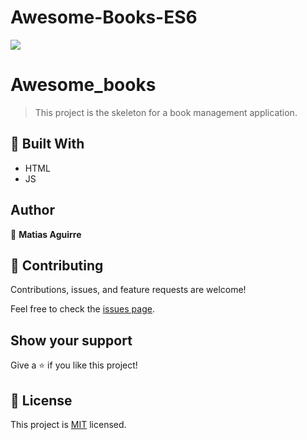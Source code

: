 # Awesome-Books-ES6

![](https://img.shields.io/badge/Microverse-blueviolet)

# Awesome_books

> This project is the skeleton for a book management application.


## 🧰 Built With

- HTML
- JS

## Author

👤 **Matias Aguirre**

## 🤝 Contributing

Contributions, issues, and feature requests are welcome!

Feel free to check the [issues page](../../issues/).

## Show your support

Give a ⭐️ if you like this project!


## 📝 License

This project is [MIT](./MIT.md) licensed.